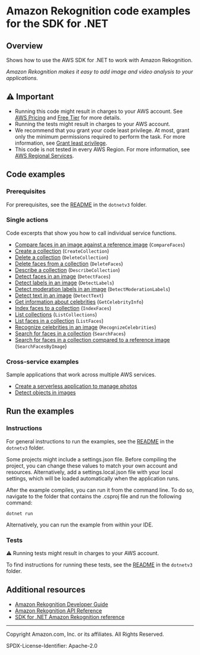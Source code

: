 <!--Generated by WRITEME on 2023-09-12 00:35:19.214543 (UTC)-->
# Amazon Rekognition code examples for the SDK for .NET

## Overview

Shows how to use the AWS SDK for .NET to work with Amazon Rekognition.

<!--custom.overview.start-->
<!--custom.overview.end-->

*Amazon Rekognition makes it easy to add image and video analysis to your applications.*

## ⚠ Important

* Running this code might result in charges to your AWS account. See [AWS Pricing](https://aws.amazon.com/pricing/?aws-products-pricing.sort-by=item.additionalFields.productNameLowercase&aws-products-pricing.sort-order=asc&awsf.Free%20Tier%20Type=*all&awsf.tech-category=*all) and [Free Tier](https://aws.amazon.com/free/?all-free-tier.sort-by=item.additionalFields.SortRank&all-free-tier.sort-order=asc&awsf.Free%20Tier%20Types=*all&awsf.Free%20Tier%20Categories=*all) for more details.
* Running the tests might result in charges to your AWS account.
* We recommend that you grant your code least privilege. At most, grant only the minimum permissions required to perform the task. For more information, see [Grant least privilege](https://docs.aws.amazon.com/IAM/latest/UserGuide/best-practices.html#grant-least-privilege).
* This code is not tested in every AWS Region. For more information, see [AWS Regional Services](https://aws.amazon.com/about-aws/global-infrastructure/regional-product-services).

<!--custom.important.start-->
<!--custom.important.end-->

## Code examples

### Prerequisites

For prerequisites, see the [README](../README.md#Prerequisites) in the `dotnetv3` folder.


<!--custom.prerequisites.start-->
<!--custom.prerequisites.end-->

### Single actions

Code excerpts that show you how to call individual service functions.

* [Compare faces in an image against a reference image](CompareFacesExample/CompareFaces.cs#L6) (`CompareFaces`)
* [Create a collection](CreateCollectionExample/CreateCollection.cs#L6) (`CreateCollection`)
* [Delete a collection](DeleteCollectionExample/DeleteCollection.cs#L6) (`DeleteCollection`)
* [Delete faces from a collection](DeleteFacesExample/DeleteFaces.cs#L6) (`DeleteFaces`)
* [Describe a collection](DescribeCollectionExample/DescribeCollection.cs#L6) (`DescribeCollection`)
* [Detect faces in an image](DetectFacesExample/DetectFaces.cs#L3) (`DetectFaces`)
* [Detect labels in an image](DetectLabelsExample/DetectLabels.cs#L6) (`DetectLabels`)
* [Detect moderation labels in an image](DetectModerationLabelsExample/DetectModerationLabels.cs#L6) (`DetectModerationLabels`)
* [Detect text in an image](DetectTextExample/DetectText.cs#L6) (`DetectText`)
* [Get information about celebrities](CelebrityInfoExample/CelebrityInfo.cs#L6) (`GetCelebrityInfo`)
* [Index faces to a collection](AddFacesExample/AddFaces.cs#L6) (`IndexFaces`)
* [List collections](ListCollectionsExample/ListCollections.cs#L6) (`ListCollections`)
* [List faces in a collection](ListFacesExample/ListFaces.cs#L6) (`ListFaces`)
* [Recognize celebrities in an image](CelebritiesInImageExample/CelebritiesInImage.cs#L6) (`RecognizeCelebrities`)
* [Search for faces in a collection](SearchFacesMatchingIdExample/SearchFacesMatchingId.cs#L6) (`SearchFaces`)
* [Search for faces in a collection compared to a reference image](SearchFacesMatchingImageExample/SearchFacesMatchingImage.cs#L6) (`SearchFacesByImage`)

### Cross-service examples

Sample applications that work across multiple AWS services.

* [Create a serverless application to manage photos](dotnetv3\cross-service\PhotoAssetManager)
* [Detect objects in images](../cross-service/PhotoAnalyzerApp)

## Run the examples

### Instructions


For general instructions to run the examples, see the
[README](../README.md#building-and-running-the-code-examples) in the `dotnetv3` folder.

Some projects might include a settings.json file. Before compiling the project,
you can change these values to match your own account and resources. Alternatively,
add a settings.local.json file with your local settings, which will be loaded automatically
when the application runs.

After the example compiles, you can run it from the command line. To do so, navigate to
the folder that contains the .csproj file and run the following command:

```
dotnet run
```

Alternatively, you can run the example from within your IDE.

<!--custom.instructions.start-->
<!--custom.instructions.end-->



### Tests

⚠ Running tests might result in charges to your AWS account.


To find instructions for running these tests, see the [README](../README.md#Tests)
in the `dotnetv3` folder.



<!--custom.tests.start-->
<!--custom.tests.end-->

## Additional resources

* [Amazon Rekognition Developer Guide](https://docs.aws.amazon.com/rekognition/latest/dg/what-is.html)
* [Amazon Rekognition API Reference](https://docs.aws.amazon.com/rekognition/latest/APIReference/Welcome.html)
* [SDK for .NET Amazon Rekognition reference](https://docs.aws.amazon.com/sdkfornet/v3/apidocs/items/Rekognition/NRekognition.html)

<!--custom.resources.start-->
<!--custom.resources.end-->

---

Copyright Amazon.com, Inc. or its affiliates. All Rights Reserved.

SPDX-License-Identifier: Apache-2.0